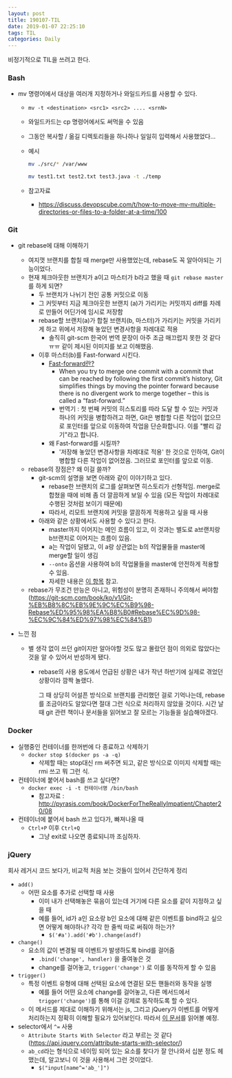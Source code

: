 ```yaml
---
layout: post
title: 190107-TIL
date: 2019-01-07 22:25:10
tags: TIL
categories: Daily
---
```


비정기적으로 TIL을 쓰려고 한다.



### Bash

* mv 명령어에서 대상을 여러개 지정하거나 와일드카드를 사용할 수 있다.

  * `mv -t <destination> <src1> <src2> .... <srnN>`

  * 와일드카드는 cp 명령어에서도 써먹을 수 있음

  * 그동안 복사할 / 옮길 디렉토리들을 하나하나 일일히 입력해서 사용했었다...

  * 예시

    ```bash
    mv ./src/* /var/www

    mv test1.txt test2.txt test3.java -t ./temp
    ```

  * 참고자료

    * https://discuss.devopscube.com/t/how-to-move-mv-multiple-directories-or-files-to-a-folder-at-a-time/100



### Git

* git rebase에 대해 이해하기

  * 여지껏 브랜치를 합칠 때 merge만 사용했었는데, rebase도 꼭 알아야되는 기능이었다.
  * 현재 체크아웃한 브랜치가 a이고 마스터가 b라고 했을 때 `git rebase master`를 하게 되면?
    * 두 브랜치가 나뉘기 전인 공통 커밋으로 이동
    * 그 커밋부터 지금 체크아웃한 브랜치 (a)가 가리키는 커밋까지 diff를 차례로 만들어 어딘가에 임시로 저장함
    * rebase할 브랜치(a)가 합칠 브랜치(b, 마스터)가 가리키는 커밋을 가리키게 하고 위에서 저장해 놓았던 변경사항을 차례대로 적용
      * 솔직히 git-scm 한국어 번역 문장이 아주 조금 매끄럽지 못한 것 같다 ㅠㅠ 같이 제시된 이미지를 보고 이해했음.
    * 이후 마스터(b)를 Fast-forward 시킨다.
      * [Fast-forward란?](https://stackoverflow.com/questions/29673869/what-is-git-fast-forwarding)
        * When you try to merge one commit with a commit that can be reached by following the first commit’s history, Git simplifies things by moving the pointer forward because there is no divergent work to merge together – this is called a “fast-forward.”
        * 번역기 : 첫 번째 커밋의 히스토리를 따라 도달 할 수 있는 커밋과 하나의 커밋을 병합하려고 하면, Git은 병합할 다른 작업이 없으므로 포인터를 앞으로 이동하여 작업을 단순화합니다. 이를 "빨리 감기"라고 합니다.
      * 왜 Fast-forward를 시킬까?
        * '저장해 놓았던 변경사항을 차례대로 적용' 한 것으로 인하여, Git이 병합할 다른 작업이 없어졌음. 그러므로 포인터를 앞으로 이동.
  * rebase의 장점은? 왜 이걸 쓸까?
    * git-scm의 설명을 보면 아래와 같이 이야기하고 있다.
      * rebase한 브랜치의 로그를 살펴보면 히스토리가 선형적임. merge로 합쳤을 때에 비해 좀 더 깔끔하게 보일 수 있음 (모든 작업이 차례대로 수행된 것처럼 보이기 때문에)
      * 따라서, 리모트 브랜치에 커밋을 깔끔하게 적용하고 싶을 때 사용
    * 아래와 같은 상황에서도 사용할 수 있다고 한다.
      * master까지 이어지는 메인 흐름이 있고, 이 것과는 별도로 a브랜치랑 b브랜치로 이어지는 흐름이 있음.
      * a는 작업이 덜됐고, 이 a랑 상관없는 b의 작업물들을 master에 merge할 일이 생김
      * `--onto` 옵션을 사용하여  b의 작업물들을 master에 안전하게 적용할 수 있음.
      * 자세한 내용은 [이 항목](https://git-scm.com/book/ko/v1/Git-%EB%B8%8C%EB%9E%9C%EC%B9%98-Rebase%ED%95%98%EA%B8%B0#%EC%A2%80-%EB%8D%94-Rebase) 참고.
  * rebase가 무조건 만능은 아니고, 위험성이 분명히 존재하니 주의해서 써야함 (https://git-scm.com/book/ko/v1/Git-%EB%B8%8C%EB%9E%9C%EC%B9%98-Rebase%ED%95%98%EA%B8%B0#Rebase%EC%9D%98-%EC%9C%84%ED%97%98%EC%84%B1)

* 느낀 점

  * 별 생각 없이 쓰던 git이지만 알아야할 것도 많고 몰랐던 점이 의외로 많았다는 것을 알 수 있어서 반성하게 됐다.

    * rebase의 사용 용도에서 언급된 상황은 내가 작년 하반기에 실제로 겪었던 상황이라 깜짝 놀랬다.
  
      그 때 상당히 어설픈 방식으로 브랜치를 관리했던 걸로 기억나는데, rebase를 조금이라도 알았다면 절대 그런 식으로 처리하지 않았을 것이다. 시간 날 때 git 관련 책이나 문서들을 읽어보고 잘 모르는 기능들을 실습해야겠다.



### Docker

* 실행중인 컨테이너를 한꺼번에 다 종료하고 삭제하기
  * `docker stop $(docker ps -a -q)`
    * 삭제할 때는 stop대신 rm 써주면 되고, 같은 방식으로 이미지 삭제할 때는 rmi 쓰고 뭐 그런 식.
* 컨테이너에 붙어서 bash를 쓰고 싶다면?
  * `docker exec -i -t 컨테이너명 /bin/bash`
    * 참고자료 : http://pyrasis.com/book/DockerForTheReallyImpatient/Chapter20/08
* 컨테이너에 붙어서 bash 쓰고 있다가, 빠져나올 때
  * `Ctrl+P` 이후 `Ctrl+Q`
    * 그냥 exit로 나오면 종료되니까 조심하자.



### jQuery

회사 레거시 코드 보다가, 비교적 처음 보는 것들이 있어서 간단하게 정리

* `add()`
  * 어떤 요소를 추가로 선택할 때 사용
    * 이미 내가 선택해놓은 묶음이 있는데 거기에 다른 요소를 같이 지정하고 싶을 때
    * 예를 들어, id가 a인 요소랑 b인 요소에 대해 같은 이벤트를 bind하고 싶으면 어떻게 해야하나?  각각 한 줄씩 따로 써줘야 하는가?
      * `$('#a').add('#b').change(asdf)`
* `change()`
  * 요소의 값이 변경될 때 이벤트가 발생하도록 bind를 걸어줌
    * `.bind('change', handler)` 을 줄여놓은 것
    * change를 걸어놓고, `trigger('change')` 로 이를 동작하게 할 수 있음
* `trigger()`
  * 특정 이벤트 유형에 대해 선택된 요소에 연결된 모든 핸들러와 동작을 실행
    * 예를 들어 어떤 요소에 change를 걸어놓고, 다른 메서드에서 `trigger('change')`를 통해  이걸 강제로 동작하도록 할 수 있다.
  * 이 메서드를 제대로 이해하기 위해서는 js, 그리고 jQuery가 이벤트를 어떻게 처리하는지 정확히 이해할 필요가 있어보인다. 따라서 [이 문서](https://d2.naver.com/helloworld/1855209)를 읽어볼 예정.
* selector에서 `^=` 사용
  * `Attribute Starts With Selector` 라고 부르는 것 같다 (https://api.jquery.com/attribute-starts-with-selector/)
  * `ab_cd`라는 형식으로 네이밍 되어 있는 요소를 찾다가 잘 안나와서 십분 정도 헤맸는데, 알고보니 이 것을 사용해서 그런 것이었다.
    * `$("input[name^='ab_']")`